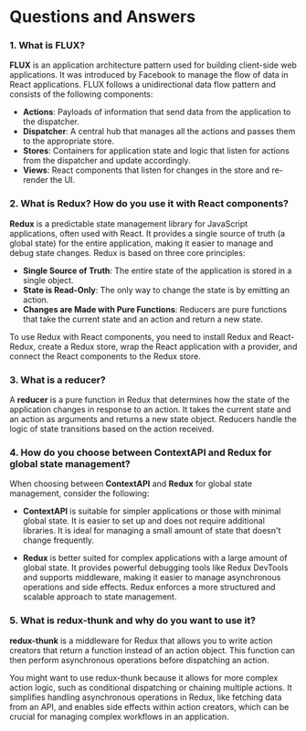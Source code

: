 # Questions and Answers

### 1. What is FLUX?
**FLUX** is an application architecture pattern used for building client-side web applications. It was introduced by Facebook to manage the flow of data in React applications. FLUX follows a unidirectional data flow pattern and consists of the following components:

- **Actions**: Payloads of information that send data from the application to the dispatcher.
- **Dispatcher**: A central hub that manages all the actions and passes them to the appropriate store.
- **Stores**: Containers for application state and logic that listen for actions from the dispatcher and update accordingly.
- **Views**: React components that listen for changes in the store and re-render the UI.

### 2. What is Redux? How do you use it with React components?
**Redux** is a predictable state management library for JavaScript applications, often used with React. It provides a single source of truth (a global state) for the entire application, making it easier to manage and debug state changes. Redux is based on three core principles:

- **Single Source of Truth**: The entire state of the application is stored in a single object.
- **State is Read-Only**: The only way to change the state is by emitting an action.
- **Changes are Made with Pure Functions**: Reducers are pure functions that take the current state and an action and return a new state.

To use Redux with React components, you need to install Redux and React-Redux, create a Redux store, wrap the React application with a provider, and connect the React components to the Redux store.

### 3. What is a reducer?
A **reducer** is a pure function in Redux that determines how the state of the application changes in response to an action. It takes the current state and an action as arguments and returns a new state object. Reducers handle the logic of state transitions based on the action received.

### 4. How do you choose between ContextAPI and Redux for global state management?
When choosing between **ContextAPI** and **Redux** for global state management, consider the following:

- **ContextAPI** is suitable for simpler applications or those with minimal global state. It is easier to set up and does not require additional libraries. It is ideal for managing a small amount of state that doesn't change frequently.

- **Redux** is better suited for complex applications with a large amount of global state. It provides powerful debugging tools like Redux DevTools and supports middleware, making it easier to manage asynchronous operations and side effects. Redux enforces a more structured and scalable approach to state management.

### 5. What is redux-thunk and why do you want to use it?
**redux-thunk** is a middleware for Redux that allows you to write action creators that return a function instead of an action object. This function can then perform asynchronous operations before dispatching an action.

You might want to use redux-thunk because it allows for more complex action logic, such as conditional dispatching or chaining multiple actions. It simplifies handling asynchronous operations in Redux, like fetching data from an API, and enables side effects within action creators, which can be crucial for managing complex workflows in an application.
